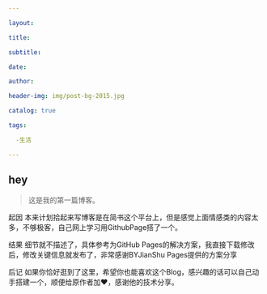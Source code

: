 ```yaml
---

layout:

title:

subtitle:

date:

author:

header-img: img/post-bg-2015.jpg

catalog: true

tags:

  -生活

---
```



## hey

>这是我的第一篇博客。

起因
本来计划拾起来写博客是在简书这个平台上，但是感觉上面情感类的内容太多，不够极客，自己网上学习用GithubPage搭了一个。

结果
细节就不描述了，具体参考为GitHub Pages的解决方案，我直接下载修改后，修改关键信息就发布了，非常感谢BYJianShu Pages提供的方案分享

后记
如果你恰好逛到了这里，希望你也能喜欢这个Blog，感兴趣的话可以自己动手搭建一个，顺便给原作者加❤，感谢他的技术分享。

